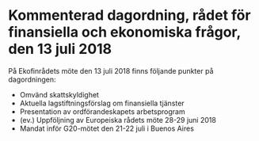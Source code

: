 # Kommenterad dagordning, rådet för finansiella och ekonomiska frågor, den 13 juli 2018

På Ekofinrådets möte den 13 juli 2018 finns följande punkter på dagordningen:

* Omvänd skattskyldighet
* Aktuella lagstiftningsförslag om finansiella tjänster
* Presentation av ordförandeskapets arbetsprogram
* (ev.) Uppföljning av Europeiska rådets möte 28-29 juni 2018
* Mandat inför G20-mötet den 21-22 juli i Buenos Aires
